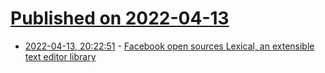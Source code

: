 # [Published on 2022-04-13](index.md)

* [2022-04-13, 20:22:51](https://news.ycombinator.com/item?id=31019778) - [Facebook open sources Lexical, an extensible text editor library](https://lexical.dev/)
